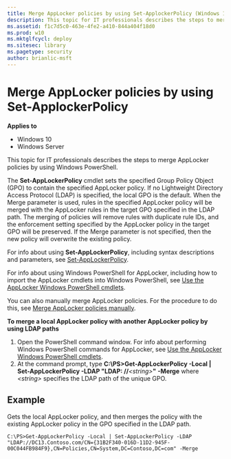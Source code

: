 ```yaml
---
title: Merge AppLocker policies by using Set-ApplockerPolicy (Windows 10)
description: This topic for IT professionals describes the steps to merge AppLocker policies by using Windows PowerShell.
ms.assetid: f1c7d5c0-463e-4fe2-a410-844a404f18d0
ms.prod: w10
ms.mktglfcycl: deploy
ms.sitesec: library
ms.pagetype: security
author: brianlic-msft
---
```


# Merge AppLocker policies by using Set-ApplockerPolicy

**Applies to**
 -   Windows 10 
 -   Windows Server

This topic for IT professionals describes the steps to merge AppLocker policies by using Windows PowerShell.

The **Set-AppLockerPolicy** cmdlet sets the specified Group Policy Object (GPO) to contain the specified AppLocker policy. If no Lightweight Directory Access Protocol (LDAP) is specified, the local GPO is the default. When the Merge parameter is used, rules in the specified AppLocker policy will be merged with the AppLocker rules in the target GPO specified in the LDAP path. The merging of policies will remove rules with duplicate rule IDs, and the enforcement setting specified by the AppLocker policy in the target GPO will be preserved. If the Merge parameter is not specified, then the new policy will overwrite the existing policy.

For info about using **Set-AppLockerPolicy**, including syntax descriptions and parameters, see [Set-AppLockerPolicy](http://technet.microsoft.com/library/hh847212.aspx).

For info about using Windows PowerShell for AppLocker, including how to import the AppLocker cmdlets into Windows PowerShell, see [Use the AppLocker Windows PowerShell cmdlets](use-the-applocker-windows-powershell-cmdlets.md).

You can also manually merge AppLocker policies. For the procedure to do this, see [Merge AppLocker policies manually](merge-applocker-policies-manually.md).

**To merge a local AppLocker policy with another AppLocker policy by using LDAP paths**
1.  Open the PowerShell command window. For info about performing Windows PowerShell commands for AppLocker, see [Use the AppLocker Windows PowerShell cmdlets](use-the-applocker-windows-powershell-cmdlets.md).
2.  At the command prompt, type **C:\\PS&gt;Get-AppLockerPolicy -Local | Set-AppLockerPolicy -LDAP "LDAP: //***&lt;string&gt;***"** **-Merge** where *&lt;string&gt;* specifies the LDAP path of the unique GPO.

## Example

Gets the local AppLocker policy, and then merges the policy with the existing AppLocker policy in the GPO specified in the LDAP path.

``` syntax
C:\PS>Get-AppLockerPolicy -Local | Set-AppLockerPolicy -LDAP "LDAP://DC13.Contoso.com/CN={31B2F340-016D-11D2-945F-00C044FB984F9},CN=Policies,CN=System,DC=Contoso,DC=com" -Merge
```